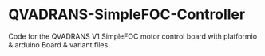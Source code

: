 # QVADRANS-SimpleFOC-Controller
Code for the QVADRANS V1 SimpleFOC motor control board with platformio &amp; arduino Board &amp; variant files 
